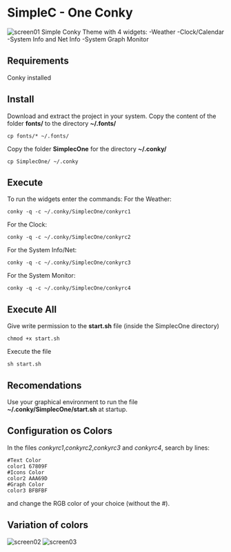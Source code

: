# SimpleC - One Conky
![screen01](https://user-images.githubusercontent.com/9018264/46366863-8bcebd80-c652-11e8-8fd8-381ed191ddca.png)
Simple Conky Theme with 4 widgets: 
-Weather
-Clock/Calendar 
-System Info and Net Info
-System Graph Monitor
## Requirements
Conky installed
## Install
Download and extract the project in your system.
Copy the content of the folder **fonts/** to the directory **~/.fonts/**
```shell
cp fonts/* ~/.fonts/
```
Copy the folder **SimplecOne** for the directory **~/.conky/**
```shell
cp SimplecOne/ ~/.conky
```
## Execute
To run the widgets enter the commands:
For the Weather:
```shell
conky -q -c ~/.conky/SimplecOne/conkyrc1
```
For the Clock:
```shell
conky -q -c ~/.conky/SimplecOne/conkyrc2
```
For the System Info/Net:
```shell
conky -q -c ~/.conky/SimplecOne/conkyrc3
```
For the System Monitor:
```shell
conky -q -c ~/.conky/SimplecOne/conkyrc4
```
## Execute All
Give write permission to the **start.sh** file (inside the SimplecOne directory)
```shell
chmod +x start.sh
```
Execute the file
```shell
sh start.sh
```
## Recomendations
Use your graphical environment to run the file **~/.conky/SimplecOne/start.sh** at startup.

## Configuration os Colors
In the files *conkyrc1*,*conkyrc2*,*conkyrc3* and *conkyrc4*, search by lines:
```shell
#Text Color
color1 67809F
#Icons Color
color2 AAA69D
#Graph Color
color3 BFBFBF
```
and change the RGB color of your choice (without the #).
## Variation of colors
![screen02](https://user-images.githubusercontent.com/9018264/46366867-8ec9ae00-c652-11e8-975b-03c33851913b.png)
![screen03](https://user-images.githubusercontent.com/9018264/46366870-8ffadb00-c652-11e8-9c08-37d5214c2450.png)
